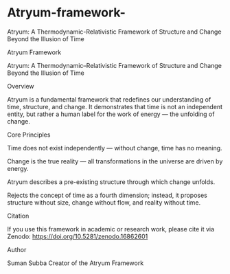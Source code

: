 # Atryum-framework-
Atryum: A Thermodynamic-Relativistic Framework of Structure and Change Beyond the Illusion of Time

Atryum Framework

Atryum: A Thermodynamic–Relativistic Framework of Structure and Change Beyond the Illusion of Time

Overview

Atryum is a fundamental framework that redefines our understanding of time, structure, and change.
It demonstrates that time is not an independent entity, but rather a human label for the work of energy — the unfolding of change.

Core Principles

Time does not exist independently — without change, time has no meaning.

Change is the true reality — all transformations in the universe are driven by energy.

Atryum describes a pre-existing structure through which change unfolds.

Rejects the concept of time as a fourth dimension; instead, it proposes structure without size, change without flow, and reality without time.


Citation

If you use this framework in academic or research work, please cite it via Zenodo: https://doi.org/10.5281/zenodo.16862601


Author

Suman Subba
Creator of the Atryum Framework
